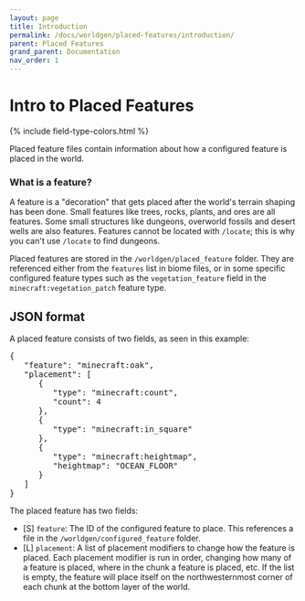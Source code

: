 ```yaml
---
layout: page
title: Introduction
permalink: /docs/worldgen/placed-features/introduction/
parent: Placed Features
grand_parent: Documentation
nav_order: 1
---
```


# Intro to Placed Features

<head>
    {% include field-type-colors.html %}
</head>

Placed feature files contain information about how a configured feature is placed in the world. 

### What is a feature?

A feature is a "decoration" that gets placed after the world's terrain shaping has been done. Small features like trees, rocks, plants, and ores are all features. Some small structures like dungeons, overworld fossils and desert wells are also features. Features cannot be located with `/locate`; this is why you can't use `/locate` to find dungeons.

Placed features are stored in the `/worldgen/placed_feature` folder. They are referenced either from the `features` list in biome files, or in some specific configured feature types such as the `vegetation_feature` field in the `minecraft:vegetation_patch` feature type.

## JSON format

A placed feature consists of two fields, as seen in this example:

<pre>
{
   "feature": "minecraft:oak",
   "placement": [
      {
         "type": "minecraft:count",
         "count": 4
      },
      {
         "type": "minecraft:in_square"
      },
      {
         "type": "minecraft:heightmap",
         "heightmap": "OCEAN_FLOOR"
      }
   ]
}
</pre>

The placed feature has two fields:

* <span str>[S]</span> `feature`: The ID of the configured feature to place. This references a file in the `/worldgen/configured_feature` folder.
* <span list>[L]</span> `placement`: A list of placement modifiers to change how the feature is placed. Each placement modifier is run in order, changing how many of a feature is placed, where in the chunk a feature is placed, etc. If the list is empty, the feature will place itself on the northwesternmost corner of each chunk at the bottom layer of the world.
